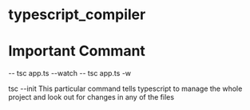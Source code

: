 # typescript_compiler

# Important Commant

-- tsc app.ts --watch
-- tsc app.ts -w

tsc --init This particular command tells typescript to manage the whole project and look out for changes in any of the files
